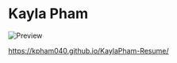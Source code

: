 # Kayla Pham

![Preview](https://lh3.googleusercontent.com/tX3NUHVKEbAmd0SWwpIO8tCl_zePNUYPKZzuylW4pHS2mGA8EUq497XPqhdt-IptBAexWwzxowk "Preview")

https://kpham040.github.io/KaylaPham-Resume/
